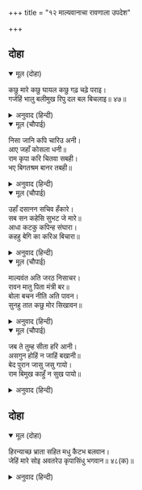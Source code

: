 +++
title = "१२ माल्यवानाचा रावणाला उपदेश"

+++


## दोहा


<details open><summary>मूल (दोहा)</summary>

कछु मारे कछु घायल कछु गढ़ चढ़े पराइ।  
गर्जहिं भालु बलीमुख रिपु दल बल बिचलाइ॥ ४७॥
</details>

<details><summary>अनुवाद (हिन्दी)</summary>

काही मारले गेले, काही घायाळ झाले आणि काही पळून गडावर चढून गेले. आपल्या बळाने शत्रुदलाला भेदरून अस्वले व वानरवीर गर्जना करू लागले.॥ ४७॥
</details>

<details open><summary>मूल (चौपाई)</summary>

निसा जानि कपि चारिउ अनी।  
आए जहाँ कोसला धनी॥  
राम कृपा करि चितवा सबही।  
भए बिगतश्रम बानर तबही॥
</details>

<details><summary>अनुवाद (हिन्दी)</summary>

रात्र झाल्याचे पाहून वानरांच्या चारी तुकडॺा कोसलपती श्रीरामांकडे आल्या. श्रीरामांनी त्यांच्यावर कृपा-दृष्टी टाकताच सर्व वानरांचे श्रम दूर झाले.॥ १॥
</details>

<details open><summary>मूल (चौपाई)</summary>

उहाँ दसानन सचिव हँकारे।  
सब सन कहेसि सुभट जे मारे॥  
आधा कटकु कपिन्ह संघारा।  
कहहु बेगि का करिअ बिचारा॥
</details>

<details><summary>अनुवाद (हिन्दी)</summary>

तिकडे लंकेत रावणाने मंत्र्यांना बोलावले आणि जे योद्धे मारले गेले होते, त्यांची माहिती सर्वांना सांगितली. तो म्हणाला, ‘वानरांनी अर्ध्या सेनेचा संहार केला आहे. आता लवकर सांगा,काय उपाय करावा?’॥ २॥
</details>

<details open><summary>मूल (चौपाई)</summary>

माल्यवंत अति जरठ निसाचर।  
रावन मातु पिता मंत्री बर॥  
बोला बचन नीति अति पावन।  
सुनहु तात कछु मोर सिखावन॥
</details>

<details><summary>अनुवाद (हिन्दी)</summary>

माल्यवंत नावाचा एक अत्यंत वयोवृद्ध राक्षस होता. तो रावणाचा आजोबा आणि श्रेष्ठ मंत्री होता. तो अत्यंत पवित्र नीतीने बोलला, ‘बाळा! माझेहि बोलणे ऐक.॥ ३॥
</details>

<details open><summary>मूल (चौपाई)</summary>

जब ते तुम्ह सीता हरि आनी।  
असगुन होहिं न जाहिं बखानी॥  
बेद पुरान जासु जसु गायो।  
राम बिमुख काहुँ न सुख पायो॥
</details>

<details><summary>अनुवाद (हिन्दी)</summary>

जेव्हापासून तू सीतेला हरण करून आणलेस, तेव्हापासून इतके अपशकुन होत आहेत की, त्यांचे वर्णन करणेही कठीण. वेद-पुराणांनी ज्यांची कीर्ती गायिली आहे, त्या श्रीरामांशी विन्मुख झाल्यावर कुणालाही सुख लाभलेले नाही.॥ ४॥
</details>

## दोहा


<details open><summary>मूल (दोहा)</summary>

हिरन्याच्छ भ्राता सहित मधु कैटभ बलवान।  
जेहिं मारे सोइ अवतरेउ कृपासिंधु भगवान॥ ४८(क)॥
</details>

<details><summary>अनुवाद (हिन्दी)</summary>

हिरण्यकशिपू व हिरण्याक्ष आणि बलवान मधु-कैटभ यांना ज्यांनी मारले, तेच कृपासागर भगवान श्रीरामांच्या रूपाने अवतरले आहेत.॥ ४८(क)॥
</details>
